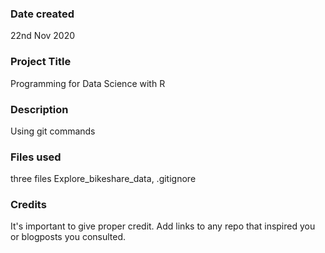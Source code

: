 ### Date created
22nd Nov 2020

### Project Title
Programming for Data Science with R

### Description
Using git commands

### Files used
three files Explore_bikeshare_data, .gitignore 

### Credits
It's important to give proper credit. Add links to any repo that inspired you or blogposts you consulted.

